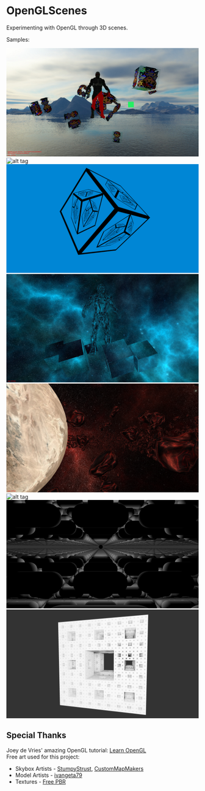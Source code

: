 # OpenGLScenes
Experimenting with OpenGL through 3D scenes.
 
Samples:

![alt tag](https://raw.githubusercontent.com/Lucodivo/LearnOpenGL/master/samples/NessCubeScene.png)
![alt tag](https://raw.githubusercontent.com/Lucodivo/LearnOpenGL/master/samples/NessCubesEmbossed.png)
![alt tag](https://raw.githubusercontent.com/Lucodivo/LearnOpenGL/master/samples/InfiniteCube.png)
![alt tag](https://raw.githubusercontent.com/Lucodivo/LearnOpenGL/master/samples/ReflectExplode.png)
![alt tag](https://raw.githubusercontent.com/Lucodivo/LearnOpenGL/master/samples/Space.png)
![alt tag](https://raw.githubusercontent.com/Lucodivo/LearnOpenGL/master/samples/NormalParallaxFloorScene.png)
![alt tag](https://raw.githubusercontent.com/Lucodivo/LearnOpenGL/master/samples/InfiniteCapsulesScene.png)
![alt tag](https://raw.githubusercontent.com/Lucodivo/LearnOpenGL/master/samples/MengerSpongeScene.png)

## Special Thanks

Joey de Vries' amazing OpenGL tutorial: [Learn OpenGL](https://learnopengl.com/)<br/>
Free art used for this project:<br/>
* Skybox Artists - [StumpyStrust](https://opengameart.org/users/stumpystrust), [CustomMapMakers](http://www.custommapmakers.org/skyboxes.php)<br/>
* Model Artists - [ivangeta79](https://sketchfab.com/ivangeta79)
* Textures - [Free PBR](https://freepbr.com/)